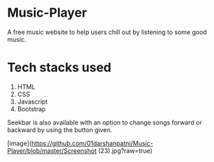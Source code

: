 # Music-Player
A free music website to help users chill out by listening to some good music.
# Tech stacks used
1. HTML
2. CSS
3. Javascript
4. Bootstrap

Seekbar is also available with an option to change songs forward or backward by using the button given.

[image](https://github.com/01darshanpatni/Music-Player/blob/master/Screenshot (23).jpg?raw=true)
